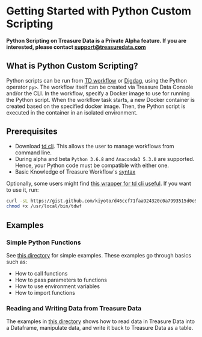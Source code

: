 # Getting Started with Python Custom Scripting

**Python Scripting on Treasure Data is a Private Alpha feature. If you are interested, please contact support@treasuredata.com**

## What is Python Custom Scripting?

Python scripts can be run from [TD workflow][workflow] or [Digdag][digdag], using the Python operator `py>`. The workflow itself can be created via Treasure Data Console and/or the CLI. In the workflow, specify a Docker image to use for running the Python script. When the workflow task starts, a new Docker container is created based on the specified docker image. Then, the Python script is executed in the container in an isolated environment.

## Prerequisites

* Download [td cli][td]. This allows the user to manage workflows from command line.
* During alpha and beta `Python 3.6.8` and `Anaconda3 5.3.0` are supported. Hence, your Python code must be compatible with either one.
* Basic Knowledge of Treasure Workflow's [syntax][wf syntax]

Optionally, some users might find [this wrapper for td cli useful][tdwf]. If you want to use it, run:

```bash
curl -sL https://gist.github.com/kiyoto/d46ccf71faa924320c0a7993515d0e9c > /usr/local/bin/tdwf
chmod +x /usr/local/bin/tdwf
```

## Examples

### Simple Python Functions

See [this directory](./simple) for simple examples. These examples go through basics such as:

- How to call functions
- How to pass parameters to functions
- How to use environment variables
- How to import functions

### Reading and Writing Data from Treasure Data

The examples in [this directory](./pandas-df) shows how to read data in Treasure Data into a Dataframe, manipulate data, and write it back to Treasure Data as a table.


[workflow]: https://support.treasuredata.com/hc/en-us/articles/360001262227-Treasure-Data-Workflow-Quick-Start-in-TD-Console
[digdag]: https://digdag.io
[td]: https://toolbelt.treasuredata.com
[tdwf]: https://gist.github.com/kiyoto/d46ccf71faa924320c0a7993515d0e9c
[wf syntax]: https://support.treasuredata.com/hc/en-us/articles/360001266668-Workflows-Syntax